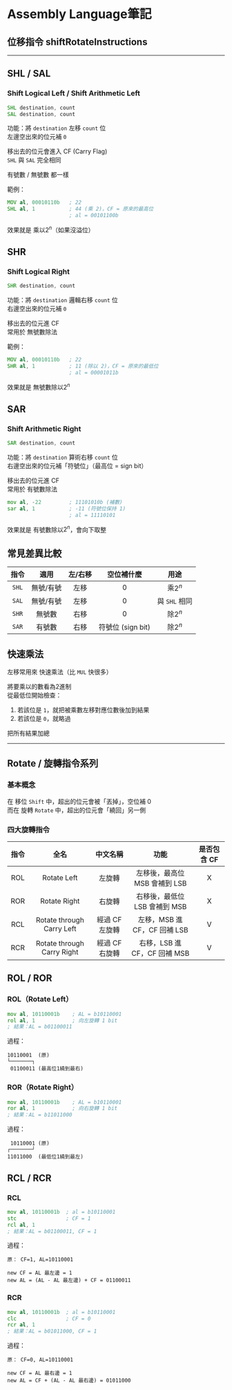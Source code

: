 # **Assembly Language筆記**  
## 位移指令 shiftRotateInstructions  

---

## SHL / SAL   
### Shift Logical Left / Shift Arithmetic Left  

```asm
SHL destination, count
SAL destination, count
```

功能：將 `destination` 左移 `count` 位  
左邊空出來的位元補 `0`  

移出去的位元會進入 CF (Carry Flag)  
`SHL` 與 `SAL` 完全相同  

有號數 / 無號數 都一樣  

範例：  
```asm
MOV al, 00010110b   ; 22
SHL al, 1           ; 44 (乘 2)，CF = 原來的最高位
                    ; al = 00101100b
```

效果就是 乘以$2^n$（如果沒溢位）  

## SHR  
### Shift Logical Right  

```asm
SHR destination, count
```

功能：將 `destination` 邏輯右移 `count` 位  
右邊空出來的位元補 `0`  

移出去的位元進 CF  
常用於 無號數除法  

範例：  
```asm
MOV al, 00010110b   ; 22
SHR al, 1           ; 11 (除以 2)，CF = 原來的最低位
                    ; al = 00001011b
```

效果就是 無號數除以$2^n$  

## SAR  
### Shift Arithmetic Right  

```asm
SAR destination, count
```

功能：將 `destination` 算術右移 `count` 位  
右邊空出來的位元補「符號位」（最高位 = sign bit）  

移出去的位元進 CF  
常用於 有號數除法  

```asm
mov al, -22         ; 11101010b (補數)
sar al, 1           ; -11 (符號位保持 1)
                    ; al = 11110101
```

效果就是 有號數除以$2^n$，會向下取整  

## 常見差異比較  

| 指令  |   適用    | 左/右移 |    空位補什麼     |     用途      |
|:-----:|:---------:|:-------:|:-----------------:|:-------------:|
| `SHL` | 無號/有號 |  左移   |         0         |    乘$2^n$    |
| `SAL` | 無號/有號 |  左移   |         0         | 與 `SHL` 相同 |
| `SHR` |  無號數   |  右移   |         0         |    除$2^n$    |
| `SAR` |  有號數   |  右移   | 符號位 (sign bit) |    除$2^n$    |

## 快速乘法  

左移常用來 快速乘法（比 `MUL` 快很多）  

將要乘以的數看為2進制  
從最低位開始檢查：  

1. 若該位是 `1`，就把被乘數左移對應位數後加到結果  
2. 若該位是 `0`，就略過  

把所有結果加總  

---

## Rotate / 旋轉指令系列  

### 基本概念  

在 移位 `Shift` 中，超出的位元會被「丟掉」，空位補 0  
而在 旋轉 `Rotate` 中，超出的位元會「繞回」另一側  

### 四大旋轉指令  

| 指令 |            全名            |    中文名稱    |             功能              | 是否包含 CF |
|:----:|:--------------------------:|:--------------:|:-----------------------------:|:-----------:|
| ROL  |        Rotate Left         |     左旋轉     | 左移後，最高位 MSB 會補到 LSB |      X      |
| ROR  |        Rotate Right        |     右旋轉     | 右移後，最低位 LSB 會補到 MSB |      X      |
| RCL  | Rotate through Carry Left  | 經過 CF 左旋轉 | 左移，MSB 進 CF，CF 回補 LSB  |      V      |
| RCR  | Rotate through Carry Right | 經過 CF 右旋轉 | 右移，LSB 進 CF，CF 回補 MSB  |      V      |


## ROL / ROR  

### ROL（Rotate Left）  

```asm
mov al, 10110001b    ; AL = b10110001
rol al, 1            ; 向左旋轉 1 bit
; 結果：AL = b01100011
```

過程：  
```
10110001  (原)
└───────┐
 01100011 (最高位1繞到最右)
```

### ROR（Rotate Right）  

```asm
mov al, 10110001b    ; AL = b10110001
ror al, 1            ; 向右旋轉 1 bit
; 結果：AL = b11011000
```

過程：  
```
 10110001 (原)
┌───────┘
11011000  (最低位1繞到最左)
```

## RCL / RCR  

### RCL  
```asm
mov al, 10110001b  ; al = b10110001
stc                ; CF = 1
rcl al, 1
; 結果：AL = b01100011, CF = 1
```

過程：  
```
原： CF=1, AL=10110001

new CF = AL 最左邊 = 1
new AL = (AL - AL 最左邊) + CF = 01100011
```

### RCR  
```asm
mov al, 10110001b  ; al = b10110001
clc                ; CF = 0
rcr al, 1
; 結果：AL = b01011000, CF = 1
```

過程：  
```
原： CF=0, AL=10110001

new CF = AL 最右邊 = 1
new AL = CF + (AL - AL 最右邊) = 01011000
```
